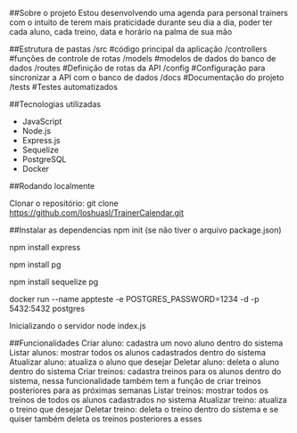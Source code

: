 ##Sobre o projeto
Estou desenvolvendo uma agenda para personal trainers com o intuito de terem mais praticidade durante seu dia a dia, poder ter cada aluno, cada treino, data e horário na palma de sua mão

##Estrutura de pastas
/src             #código principal da aplicação
	/controllers   #funções de controle de rotas
	/models        #modelos de dados do banco de dados
	/routes        #Definição de rotas da API
	/config        #Configuração para sincronizar a API com o banco de dados
/docs            #Documentação do projeto
/tests           #Testes automatizados

##Tecnologias utilizadas
- JavaScript
- Node.js
- Express.js
- Sequelize
- PostgreSQL
- Docker

##Rodando localmente

Clonar o repositório:
git clone https://github.com/Ioshuasl/TrainerCalendar.git

##Instalar as dependencias
npm init
(se não tiver o arquivo package.json)

npm install express

npm install pg

npm install sequelize pg

docker run --name appteste -e POSTGRES_PASSWORD=1234 -d -p 5432:5432 postgres

Inicializando o servidor
node index.js

##Funcionalidades
Criar aluno: cadastra um novo aluno dentro do sistema
Listar alunos: mostrar todos os alunos cadastrados dentro do sistema
Atualizar aluno: atualiza o aluno que desejar
Deletar aluno: deleta o aluno dentro do sistema
Criar treinos: cadastra treinos para os alunos dentro do sistema, nessa funcionalidade também tem a função de criar treinos posteriores para as próximas semanas
Listar treinos: mostrar todos os treinos de todos os alunos cadastrados no sistema
Atualizar treino: atualiza o treino que desejar
Deletar treino: deleta o treino dentro do sistema e se quiser também deleta os treinos posteriores a esses
